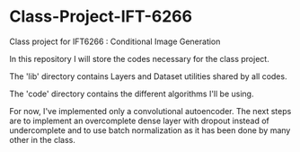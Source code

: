 # Class-Project-IFT-6266
Class project for IFT6266 : Conditional Image Generation


In this repository I will store the codes necessary for the class project.

The 'lib' directory contains Layers and Dataset utilities shared by all codes.

The 'code' directory contains the different algorithms I'll be using.

For now, I've implemented only a convolutional autoencoder. The next steps are to implement an overcomplete dense layer with dropout instead of undercomplete and to use batch normalization as it has been done by many other in the class.
